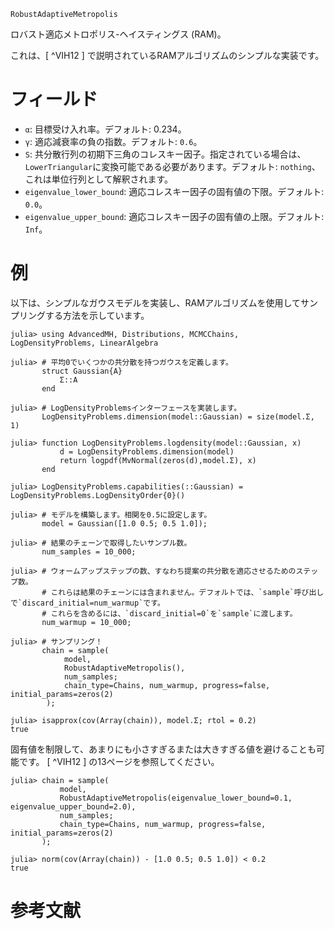 ```
RobustAdaptiveMetropolis
```

ロバスト適応メトロポリス-ヘイスティングス (RAM)。

これは、[ ^VIH12 ] で説明されているRAMアルゴリズムのシンプルな実装です。

# フィールド

  * `α`: 目標受け入れ率。デフォルト: 0.234。
  * `γ`: 適応減衰率の負の指数。デフォルト: `0.6`。
  * `S`: 共分散行列の初期下三角のコレスキー因子。指定されている場合は、`LowerTriangular`に変換可能である必要があります。デフォルト: `nothing`、これは単位行列として解釈されます。
  * `eigenvalue_lower_bound`: 適応コレスキー因子の固有値の下限。デフォルト: `0.0`。
  * `eigenvalue_upper_bound`: 適応コレスキー因子の固有値の上限。デフォルト: `Inf`。

# 例

以下は、シンプルなガウスモデルを実装し、RAMアルゴリズムを使用してサンプリングする方法を示しています。

```jldoctest ram-gaussian; setup=:(using Random; Random.seed!(1234);)
julia> using AdvancedMH, Distributions, MCMCChains, LogDensityProblems, LinearAlgebra

julia> # 平均0でいくつかの共分散を持つガウスを定義します。
       struct Gaussian{A}
           Σ::A
       end

julia> # LogDensityProblemsインターフェースを実装します。
       LogDensityProblems.dimension(model::Gaussian) = size(model.Σ, 1)

julia> function LogDensityProblems.logdensity(model::Gaussian, x)
           d = LogDensityProblems.dimension(model)
           return logpdf(MvNormal(zeros(d),model.Σ), x)
       end

julia> LogDensityProblems.capabilities(::Gaussian) = LogDensityProblems.LogDensityOrder{0}()

julia> # モデルを構築します。相関を0.5に設定します。
       model = Gaussian([1.0 0.5; 0.5 1.0]);

julia> # 結果のチェーンで取得したいサンプル数。
       num_samples = 10_000;

julia> # ウォームアップステップの数、すなわち提案の共分散を適応させるためのステップ数。
       # これらは結果のチェーンには含まれません。デフォルトでは、`sample`呼び出しで`discard_initial=num_warmup`です。
       # これらを含めるには、`discard_initial=0`を`sample`に渡します。
       num_warmup = 10_000;

julia> # サンプリング！
       chain = sample(
            model,
            RobustAdaptiveMetropolis(),
            num_samples;
            chain_type=Chains, num_warmup, progress=false, initial_params=zeros(2)
        );

julia> isapprox(cov(Array(chain)), model.Σ; rtol = 0.2)
true
```

固有値を制限して、あまりにも小さすぎるまたは大きすぎる値を避けることも可能です。 [ ^VIH12 ] の13ページを参照してください。

```jldoctest ram-gaussian
julia> chain = sample(
           model,
           RobustAdaptiveMetropolis(eigenvalue_lower_bound=0.1, eigenvalue_upper_bound=2.0),
           num_samples;
           chain_type=Chains, num_warmup, progress=false, initial_params=zeros(2)
       );

julia> norm(cov(Array(chain)) - [1.0 0.5; 0.5 1.0]) < 0.2
true
```

# 参考文献

[^VIH12]: Vihola (2012) ロバスト適応メトロポリスアルゴリズムと強制された受け入れ率、統計と計算。
